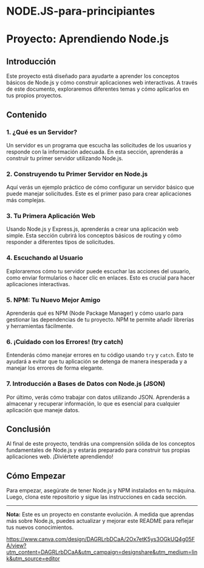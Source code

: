 ﻿# NODE.JS-para-principiantes

# Proyecto: Aprendiendo Node.js

## Introducción

Este proyecto está diseñado para ayudarte a aprender los conceptos básicos de Node.js y cómo construir aplicaciones web interactivas. A través de este documento, exploraremos diferentes temas y cómo aplicarlos en tus propios proyectos.

## Contenido

### 1. ¿Qué es un Servidor?

Un servidor es un programa que escucha las solicitudes de los usuarios y responde con la información adecuada. En esta sección, aprenderás a construir tu primer servidor utilizando Node.js.

### 2. Construyendo tu Primer Servidor en Node.js

Aquí verás un ejemplo práctico de cómo configurar un servidor básico que puede manejar solicitudes. Este es el primer paso para crear aplicaciones más complejas.

### 3. Tu Primera Aplicación Web

Usando Node.js y Express.js, aprenderás a crear una aplicación web simple. Esta sección cubrirá los conceptos básicos de routing y cómo responder a diferentes tipos de solicitudes.

### 4. Escuchando al Usuario

Exploraremos cómo tu servidor puede escuchar las acciones del usuario, como enviar formularios o hacer clic en enlaces. Esto es crucial para hacer aplicaciones interactivas.

### 5. NPM: Tu Nuevo Mejor Amigo

Aprenderás qué es NPM (Node Package Manager) y cómo usarlo para gestionar las dependencias de tu proyecto. NPM te permite añadir librerías y herramientas fácilmente.

### 6. ¡Cuidado con los Errores! (try catch)

Entenderás cómo manejar errores en tu código usando `try` y `catch`. Esto te ayudará a evitar que tu aplicación se detenga de manera inesperada y a manejar los errores de forma elegante.

### 7. Introducción a Bases de Datos con Node.js (JSON)

Por último, verás cómo trabajar con datos utilizando JSON. Aprenderás a almacenar y recuperar información, lo que es esencial para cualquier aplicación que maneje datos.

## Conclusión

Al final de este proyecto, tendrás una comprensión sólida de los conceptos fundamentales de Node.js y estarás preparado para construir tus propias aplicaciones web. ¡Diviértete aprendiendo!

## Cómo Empezar

Para empezar, asegúrate de tener Node.js y NPM instalados en tu máquina. Luego, clona este repositorio y sigue las instrucciones en cada sección.

---

**Nota:** Este es un proyecto en constante evolución. A medida que aprendas más sobre Node.js, puedes actualizar y mejorar este README para reflejar tus nuevos conocimientos.



https://www.canva.com/design/DAGRLrbDCaA/2Ox7etK5ys3OGkUQ4g05FA/view?utm_content=DAGRLrbDCaA&utm_campaign=designshare&utm_medium=link&utm_source=editor
